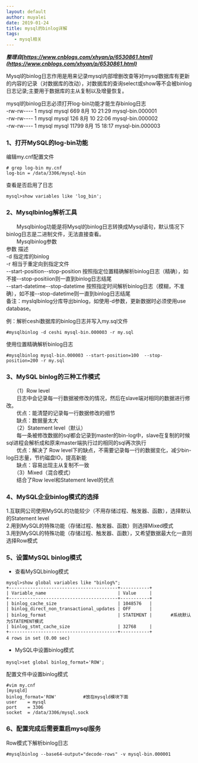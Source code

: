 ```yaml
---
layout: default
author: muyalei
date: 2019-01-24
title: mysql的binlog详解
tags:
   - mysql相关
---
```



***整理自[https://www.cnblogs.com/xhyan/p/6530861.html](https://www.cnblogs.com/xhyan/p/6530861.html)***

Mysql的binlog日志作用是用来记录mysql内部增删改查等对mysql数据库有更新的内容的记录（对数据库的改动），对数据库的查询select或show等不会被binlog日志记录;主要用于数据库的主从复制以及增量恢复。

mysql的binlog日志必须打开log-bin功能才能生存binlog日志<br/>
-rw-rw---- 1 mysql mysql   669 8月  10 21:29 mysql-bin.000001<br/>
-rw-rw---- 1 mysql mysql   126 8月  10 22:06 mysql-bin.000002<br/>
-rw-rw---- 1 mysql mysql 11799 8月  15 18:17 mysql-bin.000003<br/>

### 1、打开MySQL的log-bin功能

编辑my.cnf配置文件
```
# grep log-bin my.cnf
log-bin = /data/3306/mysql-bin
```
查看是否启用了日志
```
mysql>show variables like 'log_bin';
```
### 2、Mysqlbinlog解析工具

　　Mysqlbinlog功能是将Mysql的binlog日志转换成Mysql语句，默认情况下binlog日志是二进制文件，无法直接查看。<br/>
　　Mysqlbinlog参数<br/>
参数	                            描述<br/>
-d	                                指定库的binlog<br/>
-r	                                相当于重定向到指定文件<br/>
--start-position--stop-position	    按照指定位置精确解析binlog日志（精确），如不接--stop-positiion则一直到binlog日志结尾<br/>
--start-datetime--stop-datetime	    按照指定时间解析binlog日志（模糊，不准确），如不接--stop-datetime则一直到binlog日志结尾<br/>
备注：myslqlbinlog分库导出binlog，如使用-d参数，更新数据时必须使用use database。<br/>

例：解析ceshi数据库的binlog日志并写入my.sql文件
```
#mysqlbinlog -d ceshi mysql-bin.000003 -r my.sql
```
使用位置精确解析binlog日志
```
#mysqlbinlog mysql-bin.000003 --start-position=100  --stop-position=200 -r my.sql
```

### 3、MySQL binlog的三种工作模式

　　（1）Row level<br/>
　　日志中会记录每一行数据被修改的情况，然后在slave端对相同的数据进行修改。<br/>
　　优点：能清楚的记录每一行数据修改的细节<br/>
　　缺点：数据量太大<br/>
　　（2）Statement level（默认）<br/>
　　每一条被修改数据的sql都会记录到master的bin-log中，slave在复制的时候sql进程会解析成和原来master端执行过的相同的sql再次执行<br/>
　　优点：解决了 Row level下的缺点，不需要记录每一行的数据变化，减少bin-log日志量，节约磁盘IO，提高新能<br/>
　　缺点：容易出现主从复制不一致<br/>
　　（3）Mixed（混合模式）<br/>
　　结合了Row level和Statement level的优点<br/>

### 4、MySQL企业binlog模式的选择

1.互联网公司使用MySQL的功能较少（不用存储过程、触发器、函数），选择默认的Statement level<br/>
2.用到MySQL的特殊功能（存储过程、触发器、函数）则选择Mixed模式<br/>
3.用到MySQL的特殊功能（存储过程、触发器、函数），又希望数据最大化一直则选择Row模式<br/>

### 5、设置MySQL binlog模式

- 查看MySQLbinlog模式
```
mysql>show global variables like "binlog%";
+-----------------------------------------+-----------+
| Variable_name                           | Value     |
+-----------------------------------------+-----------+
| binlog_cache_size                       | 1048576   |
| binlog_direct_non_transactional_updates | OFF       |
| binlog_format                           | STATEMENT |       #系统默认为STATEMENT模式
| binlog_stmt_cache_size                  | 32768     |
+-----------------------------------------+-----------+
4 rows in set (0.00 sec)　
```

- MySQL中设置binlog模式
```
mysql>set global binlog_format='ROW';　　
```
配置文件中设置binlog模式
```
#vim my.cnf
[mysqld]
binlog_format='ROW'          #放在mysqld模块下面
user    = mysql
port    = 3306
socket  = /data/3306/mysql.sock
```

### 6、配置完成后需要重启mysql服务

Row模式下解析binlog日志
```
#mysqlbinlog --base64-output="decode-rows" -v mysql-bin.000001
```
